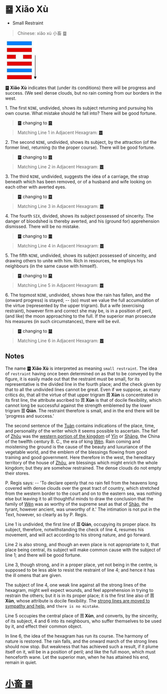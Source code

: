 # ䷈ Xiǎo Xù

* Small Restraint

> Chinese: xiǎo xù 小畜 ䷈

<a id="p-76"/>

<img src="shapes/09.10.jpg" width="101" alt="小畜">

**䷈ Xiǎo Xù** indicates that (under its conditions) there will be progress and success. (We see) dense clouds, but no rain coming from our borders in the west.

1.<a id="9.1"/> The first `NINE`, undivided, shows its subject returning and pursuing his own course. What mistake should he fall into? There will be good fortune.

> **䷈** changing to [**䷸**](e5b7bdxun.md)

> Matching Line 1 in Adjacent Hexagram: [**䷉**](e5b1a5lv.md#10.1)

2.<a id="9.2"/> The second `NINE`, undivided, shows its subject, by the attraction (of the former line), returning (to the proper course). There will be good fortune.

> **䷈** changing to [**䷤**](e5aeb6e4babajiaren.md)

> Matching Line 2 in Adjacent Hexagram: [**䷉**](e5b1a5lv.md#10.2)

<a id="p-77"/>

3.<a id="9.3"/> The third `NINE`, undivided, suggests the idea of a carriage, the strap beneath which has been removed, or of a husband and wife looking on each other with averted eyes.

> **䷈** changing to [**䷼**](e4b8ade5ad9azhongfu.md)

> Matching Line 3 in Adjacent Hexagram: [**䷉**](e5b1a5lv.md#10.3)

4.<a id="9.4"/> The fourth `SIX`, divided, shows its subject possessed of sincerity. The danger of bloodshed is thereby averted, and his (ground for) apprehension dismissed. There will be no mistake.

> **䷈** changing to [**䷀**](e4b9beqian.md)

> Matching Line 4 in Adjacent Hexagram: [**䷉**](e5b1a5lv.md#10.4)

5.<a id="9.5"/> The fifth `NINE`, undivided, shows its subject possessed of sincerity, and drawing others to unite with him. Rich in resources, he employs his neighbours (in the same cause with himself).

> **䷈** changing to [**䷙**](e5a4a7e89384daxu.md)

> Matching Line 5 in Adjacent Hexagram: [**䷉**](e5b1a5lv.md#10.5)

6.<a id="9.6"/> The topmost `NINE`, undivided, shows how the rain has fallen, and the (onward progress) is stayed; -- (so) must we value the full accumulation of the virtue (represented by the upper trigram). But a wife (exercising restraint), however firm and correct she may be, is in a position of peril, (and like) the moon approaching to the full. If the superior man prosecute his measures (in such circumstances), there will be evil.

> **䷈** changing to [**䷄**](e99c80xu.md)

> Matching Line 6 in Adjacent Hexagram: [**䷉**](e5b1a5lv.md#10.6)

## Notes

The name **䷈ Xiǎo Xù** is interpreted as meaning `small restraint`. The idea of `restraint` having once been determined on as that to be conveyed by the figure,
it is easily made out that the restraint must be small, for its representative is the divided line in the fourth place; and the check given by that to all the undivided lines cannot be great. Even if we suppose, as many critics do, that all the virtue of that upper trigram **☴ Xùn** is concentrated in its first line, the attribute ascribed to **☴ Xùn** is that of docile flexibility, which cannot long be successful against the strength emblemed by the lower trigram **☰ Qián**. The restraint therefore is small, and in the end there will be 'progress and success.'

The second sentence of the [Tuàn](https://ctext.org/book-of-changes/tuan-zhuan) contains indications of the place, time, and personality of the writer which it seems possible to ascertain. The fief of [Zhōu](https://en.wikipedia.org/wiki/Zhou_dynasty) was the [western portion of the kingdom](e5b1a5lv.md#p-78) of [Yīn](https://en.wiktionary.org/wiki/殷代) or [Shāng](https://en.wikipedia.org/wiki/Shang_dynasty), the China of the twelfth century B. C., the era of king [Wén](https://en.wikipedia.org/wiki/King_Wen_of_Zhou). Rain coming and moistening the ground is the cause of the beauty and luxuriance of the vegetable world, and the emblem of the blessings flowing from good training and good government. Here therefore in the west, the hereditary territory of the house of [Zhōu](https://en.wikipedia.org/wiki/Zhou_dynasty), are blessings which might enrich the whole kingdom; but they are somehow restrained. The dense clouds do not empty their stores.

P. Regis says: -- 'To declare openly that no rain fell from the heavens long covered with dense clouds over the great tract of country, which stretched from the western border to the court and on to the eastern sea, was nothing else but leaving it to all thoughtful minds to draw the conclusion that the family of [Wén](https://en.wikipedia.org/wiki/King_Wen_of_Zhou) was as worthy of the supreme seat as that of [Shào](https://en.wikipedia.org/wiki/Duke_of_Shao), the tyrant, however ancient, was unworthy of it.' The intimation is not put in the Text, however, so clearly as by P. Regis.

Line 1 is undivided, the first line of **☰ Qián**, occupying its proper place. Its subject, therefore, notwithstanding the check of line 4, resumes his movement, and will act according to his strong nature, and go forward.

Line 2 is also strong, and though an even place is not appropriate to it, that place being central, its subject will make common cause with the subject of line 1; and there will be good fortune.

Line 3, though strong, and in a proper place, yet not being in the centre, is supposed to be less able to resist the restraint of line 4; and hence it has the ill omens that are given.

The subject of line 4, one weak line against all the strong lines of the hexagram, might well expect wounds, and feel apprehension in trying to restrain the others; but it is in its proper place; it is the first line also of **☴ Xùn**, whose attribute is docile flexibility. The [strong lines are moved to sympathy and help](e5b1a5lv.md#p-79), and `there is no mistake`.

Line 5 occupies the central place of **☴ Xùn**, and converts, by the sincerity, of its subject, 4 and 6 into its neighbours, who suffer themselves to be used by it, and effect their common object.

In line 6, the idea of the hexagram has run its course. The harmony of nature is restored. The rain falls, and the onward march of the strong lines should now stop. But weakness that has achieved such a result, if it plume itself on it, will be in a position of peril; and like the full moon, which must henceforth wane. Let the superior man, when he has attained his end, remain in quiet.

# [小畜 ䷈](e5b08fe7959cxiaoxu_cn.md)
